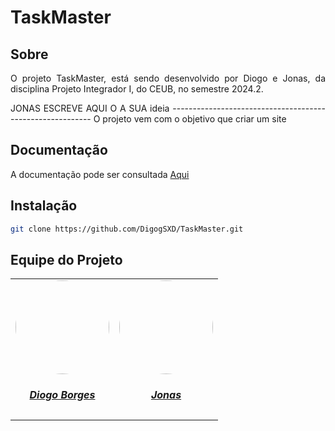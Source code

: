 # TaskMaster

## Sobre 
<p align="justify">
O projeto TaskMaster, está sendo desenvolvido por Diogo e Jonas, da disciplina Projeto Integrador I, do CEUB, no semestre 2024.2. 
</p>

<p align="justify">
JONAS ESCREVE AQUI O A SUA ideia ----------------------------------------------------------
O projeto vem com o objetivo que criar um site 
</p>

## Documentação
<p>
A documentação pode ser consultada <a href="" target="_blank" rel="external">Aqui</a>
</p>

## Instalação
```bash
git clone https://github.com/DigogSXD/TaskMaster.git
```

## Equipe do Projeto

<body>
    <div class="center-content">
        <table>
            <tr>
                <td align="center">
                    <a href="https://github.com/digogsxd">
                        <img style="border-radius: 50%;" src="https://github.com/digogsxd.png" width="150px"/>
                        <h5 class="text-center">Diogo Borges</h5>
                    </a>
                </td>
                <td align="center">
                    <a href="https://github.com/JonasMelo21">
                        <img style="border-radius: 50%;" src="https://github.com/JonasMelo21.png" width="150px"/>
                        <h5 class="text-center">Jonas</h5>
                    </a>
                </td>
            </tr>
        </table>
    </div>
</body>
</html>
